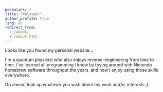 ```yaml
---
permalink: /
title: "Welcome!"
author_profile: true
lang: en
redirect_from: 
  - /about/
  - /about.html
---
```


Looks like you found my personal website...

I'm a quantum physicist who also enjoys reverse-engineering from time to time. I've learned all programming I know by toying around with Nintendo homebrew software throughout the years, and now I enjoy using those skills everywhere.

Go ahead, look up whatever you wish about my work and/or interests ;)
